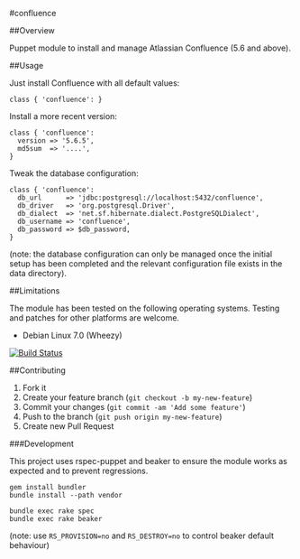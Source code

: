 #confluence

##Overview

Puppet module to install and manage Atlassian Confluence (5.6 and above).

##Usage

Just install Confluence with all default values:

```
class { 'confluence': }
```

Install a more recent version:

```
class { 'confluence':
  version => '5.6.5',
  md5sum  => '....',
}
```

Tweak the database configuration:

```
class { 'confluence':
  db_url      => 'jdbc:postgresql://localhost:5432/confluence',
  db_driver   => 'org.postgresql.Driver',
  db_dialect  => 'net.sf.hibernate.dialect.PostgreSQLDialect',
  db_username => 'confluence',
  db_password => $db_password,
}
```
(note: the database configuration can only be managed once the initial setup has been completed and the relevant
configuration file exists in the data directory).

##Limitations

The module has been tested on the following operating systems. Testing and patches for other platforms are welcome.

* Debian Linux 7.0 (Wheezy)

[![Build Status](https://travis-ci.org/tohuwabohu/puppet-confluence.png?branch=master)](https://travis-ci.org/tohuwabohu/puppet-confluence)

##Contributing

1. Fork it
2. Create your feature branch (`git checkout -b my-new-feature`)
3. Commit your changes (`git commit -am 'Add some feature'`)
4. Push to the branch (`git push origin my-new-feature`)
5. Create new Pull Request

###Development

This project uses rspec-puppet and beaker to ensure the module works as expected and to prevent regressions.

```
gem install bundler
bundle install --path vendor

bundle exec rake spec
bundle exec rake beaker
```
(note: use `RS_PROVISION=no` and `RS_DESTROY=no` to control beaker default behaviour)
